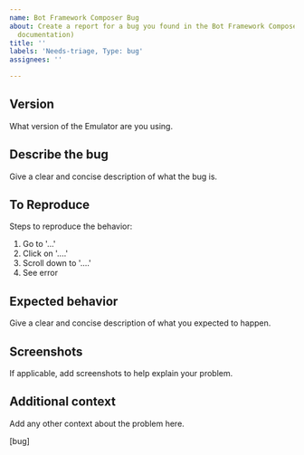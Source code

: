 ```yaml
---
name: Bot Framework Composer Bug
about: Create a report for a bug you found in the Bot Framework Composer (including
  documentation)
title: ''
labels: 'Needs-triage, Type: bug'
assignees: ''

---
```


## Version
What version of the Emulator are you using.

## Describe the bug
Give a clear and concise description of what the bug is.

## To Reproduce
Steps to reproduce the behavior:
1. Go to '...'
2. Click on '....'
3. Scroll down to '....'
4. See error

## Expected behavior
Give a clear and concise description of what you expected to happen.

## Screenshots
If applicable, add screenshots to help explain your problem.

## Additional context
Add any other context about the problem here.

[bug]
